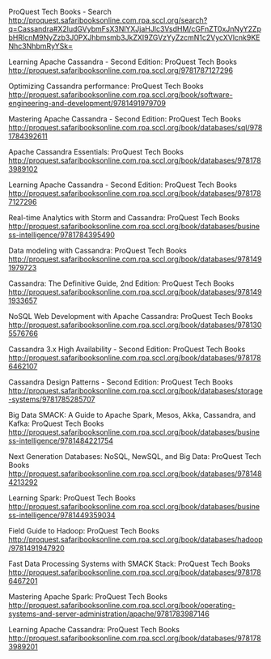 ProQuest Tech Books - Search
 http://proquest.safaribooksonline.com.rpa.sccl.org/search?q=Cassandra#X2ludGVybmFsX3NlYXJjaHJlc3VsdHM/cGFnZT0xJnNyY2ZpbHRlcnM9NyZzb3J0PXJhbmsmb3JkZXI9ZGVzYyZzcmN1c2VycXVlcnk9KENhc3NhbmRyYSk=

Learning Apache Cassandra - Second Edition: ProQuest Tech Books
 http://proquest.safaribooksonline.com.rpa.sccl.org/9781787127296

Optimizing Cassandra performance: ProQuest Tech Books
 http://proquest.safaribooksonline.com.rpa.sccl.org/book/software-engineering-and-development/9781491979709

Mastering Apache Cassandra - Second Edition: ProQuest Tech Books
 http://proquest.safaribooksonline.com.rpa.sccl.org/book/databases/sql/9781784392611

Apache Cassandra Essentials: ProQuest Tech Books
 http://proquest.safaribooksonline.com.rpa.sccl.org/book/databases/9781783989102

Learning Apache Cassandra - Second Edition: ProQuest Tech Books
 http://proquest.safaribooksonline.com.rpa.sccl.org/book/databases/9781787127296

Real-time Analytics with Storm and Cassandra: ProQuest Tech Books
 http://proquest.safaribooksonline.com.rpa.sccl.org/book/databases/business-intelligence/9781784395490

Data modeling with Cassandra: ProQuest Tech Books
 http://proquest.safaribooksonline.com.rpa.sccl.org/book/databases/9781491979723

Cassandra: The Definitive Guide, 2nd Edition: ProQuest Tech Books
 http://proquest.safaribooksonline.com.rpa.sccl.org/book/databases/9781491933657

NoSQL Web Development with Apache Cassandra: ProQuest Tech Books
 http://proquest.safaribooksonline.com.rpa.sccl.org/book/databases/9781305576766

Cassandra 3.x High Availability - Second Edition: ProQuest Tech Books
 http://proquest.safaribooksonline.com.rpa.sccl.org/book/databases/9781786462107

Cassandra Design Patterns - Second Edition: ProQuest Tech Books
 http://proquest.safaribooksonline.com.rpa.sccl.org/book/databases/storage-systems/9781785285707

Big Data SMACK: A Guide to Apache Spark, Mesos, Akka, Cassandra, and Kafka: ProQuest Tech Books
 http://proquest.safaribooksonline.com.rpa.sccl.org/book/databases/business-intelligence/9781484221754

Next Generation Databases: NoSQL, NewSQL, and Big Data: ProQuest Tech Books
 http://proquest.safaribooksonline.com.rpa.sccl.org/book/databases/9781484213292

Learning Spark: ProQuest Tech Books
 http://proquest.safaribooksonline.com.rpa.sccl.org/book/databases/business-intelligence/9781449359034

Field Guide to Hadoop: ProQuest Tech Books
 http://proquest.safaribooksonline.com.rpa.sccl.org/book/databases/hadoop/9781491947920

Fast Data Processing Systems with SMACK Stack: ProQuest Tech Books
 http://proquest.safaribooksonline.com.rpa.sccl.org/book/databases/9781786467201

Mastering Apache Spark: ProQuest Tech Books
 http://proquest.safaribooksonline.com.rpa.sccl.org/book/operating-systems-and-server-administration/apache/9781783987146

Learning Apache Cassandra: ProQuest Tech Books
 http://proquest.safaribooksonline.com.rpa.sccl.org/book/databases/9781783989201

